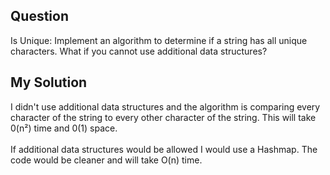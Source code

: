## Question
Is Unique: Implement an algorithm to determine if a string has all unique characters. What if you
cannot use additional data structures? 

## My Solution
I didn't use additional data structures and the algorithm is comparing every character of the string to every other character of the string. This will take 0(n²) time and 0(1) space.<br><br>
If additional data structures would be allowed I would use a Hashmap. The code would be cleaner and will take O(n) time.
